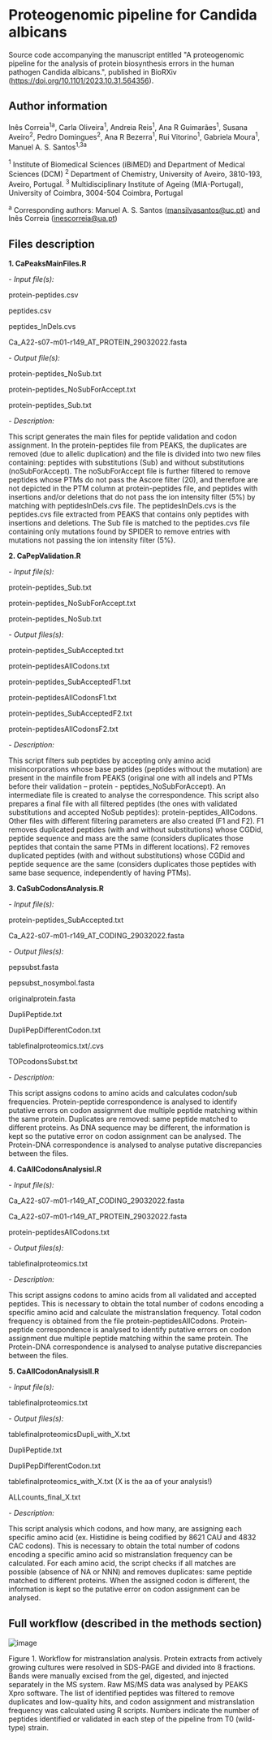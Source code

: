 # Proteogenomic pipeline for Candida albicans
Source code accompanying the manuscript entitled "A proteogenomic pipeline for the analysis of protein biosynthesis errors in the human pathogen Candida albicans.", published in BioRXiv (https://doi.org/10.1101/2023.10.31.564356).

## Author information
Inês Correia<sup>1a</sup>, Carla Oliveira<sup>1</sup>, Andreia Reis<sup>1</sup>, Ana R Guimarães<sup>1</sup>, Susana Aveiro<sup>2</sup>, Pedro Domingues<sup>2</sup>, Ana R Bezerra<sup>1</sup>, Rui Vitorino<sup>1</sup>, Gabriela Moura<sup>1</sup>, Manuel A. S. Santos<sup>1,3a</sup>

<sup>1</sup> Institute of Biomedical Sciences (iBiMED) and Department of Medical Sciences (DCM)
<sup>2</sup> Department of Chemistry, University of Aveiro, 3810-193, Aveiro, Portugal.
<sup>3</sup> Multidisciplinary Institute of Ageing (MIA-Portugal), University of Coimbra, 3004-504 Coimbra, Portugal

<sup>a</sup> Corresponding authors: Manuel A. S. Santos (mansilvasantos@uc.pt) and Inês Correia (inescorreia@ua.pt)

## Files description

<b>1. CaPeaksMainFiles.R</b>
   
<i>- Input file(s):</i>

protein-peptides.csv

peptides.csv

peptides_InDels.cvs

Ca_A22-s07-m01-r149_AT_PROTEIN_29032022.fasta 
   
   <i>- Output file(s):</i>

protein-peptides_NoSub.txt

protein-peptides_NoSubForAccept.txt

protein-peptides_Sub.txt

   <i>- Description:</i>

   This script generates the main files for peptide validation and codon assignment. In the protein-peptides file from PEAKS, the duplicates are removed (due to allelic duplication) and the file is divided into two new files containing: peptides with substitutions (Sub) and without substitutions (noSubForAccept). The noSubForAccept file is further filtered to remove peptides whose PTMs do not pass the Ascore filter (20), and therefore are not depicted in the PTM column at protein-peptides file, and peptides with insertions and/or deletions that do not pass the ion intensity filter (5%) by matching with peptidesInDels.cvs file. The peptidesInDels.cvs is the peptides.cvs file extracted from PEAKS that contains only peptides with insertions and deletions. The Sub file is matched to the peptides.cvs file containing only mutations found by SPIDER to remove entries with mutations not passing the ion intensity filter (5%).
   
<b>2. CaPepValidation.R</b>
   
<i>- Input file(s):</i>

protein-peptides_Sub.txt

protein-peptides_NoSubForAccept.txt

protein-peptides_NoSub.txt

 <i>- Output files(s):</i>

protein-peptides_SubAccepted.txt

protein-peptidesAllCodons.txt

protein-peptides_SubAcceptedF1.txt

protein-peptidesAllCodonsF1.txt

protein-peptides_SubAcceptedF2.txt

protein-peptidesAllCodonsF2.txt

<i>-  Description:</i>

   This script filters sub peptides by accepting only amino acid misincorporations whose base peptides (peptides without the mutation) are present in the mainfile from PEAKS (original one with all indels and PTMs before their validation – protein - peptides_NoSubForAccept). An intermediate file is created to analyse the correspondence. This script also prepares a final file with all filtered peptides (the ones with validated substitutions and accepted NoSub peptides): protein-peptides_AllCodons. 
   Other files with different filtering parameters are also created (F1 and F2). 
   F1 removes duplicated peptides (with and without substitutions) whose CGDid, peptide sequence and mass are the same (considers duplicates those peptides that contain the same PTMs in different locations).
   F2 removes duplicated peptides (with and without substitutions) whose CGDid and peptide sequence are the same (considers duplicates those peptides with same base sequence, independently of having PTMs).

<b>3. CaSubCodonsAnalysis.R</b>
   
 <i>- Input file(s):</i>

protein-peptides_SubAccepted.txt

Ca_A22-s07-m01-r149_AT_CODING_29032022.fasta

  <i>- Output files(s):</i>
   
pepsubst.fasta

pepsubst_nosymbol.fasta

originalprotein.fasta

DupliPeptide.txt

DupliPepDifferentCodon.txt

tablefinalproteomics.txt/.cvs

TOPcodonsSubst.txt

<i>-  Description:</i>
   
   This script assigns codons to amino acids and calculates codon/sub frequencies.
Protein-peptide correspondence is analysed to identify putative errors on codon assignment due multiple peptide matching within the same protein. Duplicates are removed: same peptide matched to different proteins. As DNA sequence may be different, the information is kept so the putative error on codon assignment can be analysed. The Protein-DNA correspondence is analysed to analyse putative discrepancies between the files.

<b>4. CaAllCodonsAnalysisI.R</b>

<i>- Input file(s):</i>

Ca_A22-s07-m01-r149_AT_CODING_29032022.fasta

Ca_A22-s07-m01-r149_AT_PROTEIN_29032022.fasta

protein-peptidesAllCodons.txt

<i>- Output files(s):</i>

tablefinalproteomics.txt

<i>-  Description:</i>

   This script assigns codons to amino acids from all validated and accepted peptides. This is necessary to obtain the total number of codons encoding a specific amino acid and calculate the mistranslation frequency. Total codon frequency is obtained from the file protein-peptidesAllCodons. Protein-peptide correspondence is analysed to identify putative errors on codon assignment due multiple peptide matching within the same protein. The Protein-DNA correspondence is analysed to analyse putative discrepancies between the files.

<b>5. CaAllCodonAnalysisII.R</b>

<i>-  Input file(s):</i>

tablefinalproteomics.txt

<i>-  Output files(s):</i>

tablefinalproteomicsDupli_with_X.txt

DupliPeptide.txt

DupliPepDifferentCodon.txt

tablefinalproteomics_with_X.txt (X is the aa of your analysis!)

ALLcounts_final_X.txt

<i>- Description:</i>

This script analysis which codons, and how many, are assigning each specific amino acid (ex. Histidine is being codified by 8621 CAU and 4832 CAC codons). This is necessary to obtain the total number of codons encoding a specific amino acid so mistranslation frequency can be calculated. For each amino acid, the script checks if all matches are possible (absence of NA or NNN) and removes duplicates: same peptide matched to different proteins. When the assigned codon is different, the information is kept so the putative error on codon assignment can be analysed.
   
## Full workflow (described in the methods section)

![image](https://github.com/andreia-reis/proteogenomic_pipeline_calbicans/assets/19263451/63bbd7eb-6772-4485-9cb4-71b036e00e3c)

Figure 1. Workflow for mistranslation analysis. Protein extracts from actively growing cultures were resolved in SDS-PAGE and divided into 8 fractions. Bands were manually excised from the gel, digested, and injected separately in the MS system. Raw MS/MS data was analysed by PEAKS Xpro software. The list of identified peptides was filtered to remove duplicates and low-quality hits, and codon assignment and mistranslation frequency was calculated using R scripts. Numbers indicate the number of peptides identified or validated in each step of the pipeline from T0 (wild-type) strain. 
